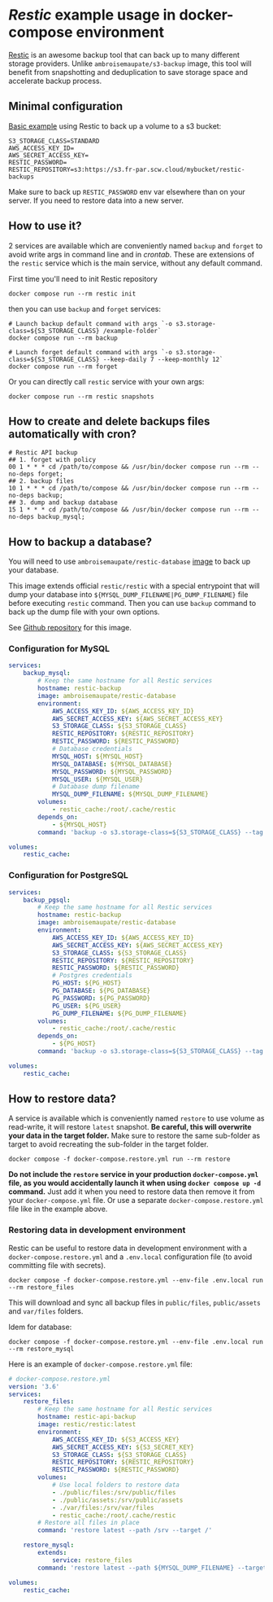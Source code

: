 # _Restic_ example usage in docker-compose environment

[Restic](https://restic.readthedocs.io/en/latest/index.html) is an awesome backup tool that can back up 
to many different storage providers. Unlike `ambroisemaupate/s3-backup` image, this tool will benefit from
snapshotting and deduplication to save storage space and accelerate backup process.

## Minimal configuration

[Basic example](./docker-compose.yml) using Restic to back up a volume to a s3 bucket:

```dotenv
S3_STORAGE_CLASS=STANDARD
AWS_ACCESS_KEY_ID=
AWS_SECRET_ACCESS_KEY=
RESTIC_PASSWORD=
RESTIC_REPOSITORY=s3:https://s3.fr-par.scw.cloud/mybucket/restic-backups
```

Make sure to back up `RESTIC_PASSWORD` env var elsewhere than on your server. If you need to restore data into a 
new server.

## How to use it?

2 services are available which are conveniently named `backup` and `forget` to avoid write args in command line 
and in *crontab*. These are extensions of the `restic` service which is the main service, without any default command.

First time you'll need to init Restic repository
```shell
docker compose run --rm restic init
```

then you can use `backup` and `forget` services:

```shell
# Launch backup default command with args `-o s3.storage-class=${S3_STORAGE_CLASS} /example-folder`
docker compose run --rm backup

# Launch forget default command with args `-o s3.storage-class=${S3_STORAGE_CLASS} --keep-daily 7 --keep-monthly 12`
docker compose run --rm forget
```

Or you can directly call `restic` service with your own args:

```shell
docker compose run --rm restic snapshots
```

## How to create and delete backups files automatically with cron?

```shell
# Restic API backup
## 1. forget with policy
00 1 * * * cd /path/to/compose && /usr/bin/docker compose run --rm --no-deps forget;
## 2. backup files
10 1 * * * cd /path/to/compose && /usr/bin/docker compose run --rm --no-deps backup;
## 3. dump and backup database
15 1 * * * cd /path/to/compose && /usr/bin/docker compose run --rm --no-deps backup_mysql;

```

## How to backup a database?

You will need to use `ambroisemaupate/restic-database` [image](Dockerfile) to back up your database.

This image extends official `restic/restic` with a special entrypoint that will dump your database into `${MYSQL_DUMP_FILENAME|PG_DUMP_FILENAME}` file
before executing `restic` command. Then you can use `backup` command to back up the dump file with 
your own options.

See [Github repository](https://github.com/ambroisemaupate/docker/tree/master/restic) for this image.

### Configuration for MySQL

```yaml
services:
    backup_mysql:
        # Keep the same hostname for all Restic services
        hostname: restic-backup
        image: ambroisemaupate/restic-database
        environment:
            AWS_ACCESS_KEY_ID: ${AWS_ACCESS_KEY_ID}
            AWS_SECRET_ACCESS_KEY: ${AWS_SECRET_ACCESS_KEY}
            S3_STORAGE_CLASS: ${S3_STORAGE_CLASS}
            RESTIC_REPOSITORY: ${RESTIC_REPOSITORY}
            RESTIC_PASSWORD: ${RESTIC_PASSWORD}
            # Database credentials
            MYSQL_HOST: ${MYSQL_HOST}
            MYSQL_DATABASE: ${MYSQL_DATABASE}
            MYSQL_PASSWORD: ${MYSQL_PASSWORD}
            MYSQL_USER: ${MYSQL_USER}
            # Database dump filename
            MYSQL_DUMP_FILENAME: ${MYSQL_DUMP_FILENAME}
        volumes:
            - restic_cache:/root/.cache/restic
        depends_on:
            - ${MYSQL_HOST}
        command: 'backup -o s3.storage-class=${S3_STORAGE_CLASS} --tag db ${MYSQL_DUMP_FILENAME}'

volumes:
    restic_cache:
```

### Configuration for PostgreSQL

```yaml
services:
    backup_pgsql:
        # Keep the same hostname for all Restic services
        hostname: restic-backup
        image: ambroisemaupate/restic-database
        environment:
            AWS_ACCESS_KEY_ID: ${AWS_ACCESS_KEY_ID}
            AWS_SECRET_ACCESS_KEY: ${AWS_SECRET_ACCESS_KEY}
            S3_STORAGE_CLASS: ${S3_STORAGE_CLASS}
            RESTIC_REPOSITORY: ${RESTIC_REPOSITORY}
            RESTIC_PASSWORD: ${RESTIC_PASSWORD}
            # Postgres credentials
            PG_HOST: ${PG_HOST}
            PG_DATABASE: ${PG_DATABASE}
            PG_PASSWORD: ${PG_PASSWORD}
            PG_USER: ${PG_USER}
            PG_DUMP_FILENAME: ${PG_DUMP_FILENAME}
        volumes:
            - restic_cache:/root/.cache/restic
        depends_on:
            - ${PG_HOST}
        command: 'backup -o s3.storage-class=${S3_STORAGE_CLASS} --tag db ${PG_DUMP_FILENAME}'

volumes:
    restic_cache:
```


## How to restore data?

A service is available which is conveniently named `restore` to use volume as read-write, it will restore `latest` snapshot. **Be careful,
this will overwrite your data in the target folder.**
Make sure to restore the same sub-folder as target to avoid recreating the sub-folder in the target folder.

```shell
docker compose -f docker-compose.restore.yml run --rm restore
```

**Do not include the `restore` service in your production `docker-compose.yml` file, as you would accidentally launch it when using `docker compose up -d` command.** Just add it when you need to restore data then remove it from your `docker-compose.yml` file. Or use a separate `docker-compose.restore.yml` file like in the example above.

### Restoring data in development environment

Restic can be useful to restore data in development environment with a `docker-compose.restore.yml` and 
a `.env.local` configuration file (to avoid committing file with secrets).

```shell
docker compose -f docker-compose.restore.yml --env-file .env.local run --rm restore_files
```

This will download and sync all backup files in `public/files`, `public/assets` and `var/files` folders.

Idem for database:

```shell
docker compose -f docker-compose.restore.yml --env-file .env.local run --rm restore_mysql
```

Here is an example of `docker-compose.restore.yml` file:

```yaml
# docker-compose.restore.yml
version: '3.6'
services:
    restore_files:
        # Keep the same hostname for all Restic services
        hostname: restic-api-backup
        image: restic/restic:latest
        environment:
            AWS_ACCESS_KEY_ID: ${S3_ACCESS_KEY}
            AWS_SECRET_ACCESS_KEY: ${S3_SECRET_KEY}
            S3_STORAGE_CLASS: ${S3_STORAGE_CLASS}
            RESTIC_REPOSITORY: ${RESTIC_REPOSITORY}
            RESTIC_PASSWORD: ${RESTIC_PASSWORD}
        volumes:
            # Use local folders to restore data
            - ./public/files:/srv/public/files
            - ./public/assets:/srv/public/assets
            - ./var/files:/srv/var/files
            - restic_cache:/root/.cache/restic
        # Restore all files in place
        command: 'restore latest --path /srv --target /'

    restore_mysql:
        extends:
            service: restore_files
        command: 'restore latest --path ${MYSQL_DUMP_FILENAME} --target /srv/var/files'

volumes:
    restic_cache:
```
